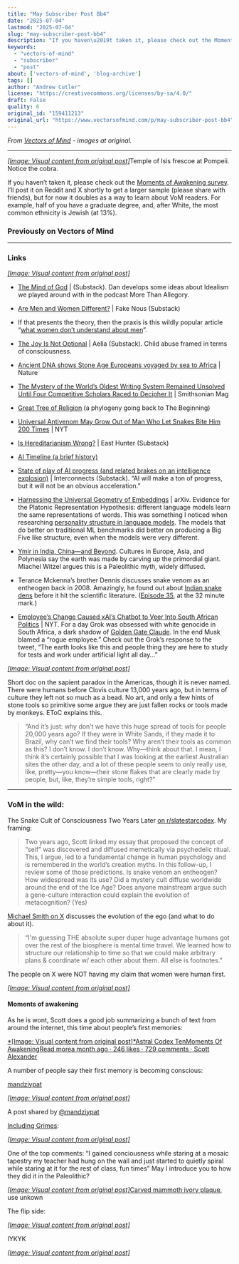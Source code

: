```yaml
---
title: "May Subscriber Post Bb4"
date: "2025-07-04"
lastmod: "2025-07-04"
slug: "may-subscriber-post-bb4"
description: "If you haven\u2019t taken it, please check out the Moments of Awakening survey. I\u2019ll post it on Reddit and X shortly to get a larger sample (please share with friends), but for now it doubles as a way to l..."
keywords:
  - "vectors-of-mind"
  - "subscriber"
  - "post"
about: ['vectors-of-mind', 'blog-archive']
tags: []
author: "Andrew Cutler"
license: "https://creativecommons.org/licenses/by-sa/4.0/"
draft: False
quality: 6
original_id: "159411213"
original_url: "https://www.vectorsofmind.com/p/may-subscriber-post-bb4"
---
```

*From [Vectors of Mind](https://www.vectorsofmind.com/p/may-subscriber-post-bb4) - images at original.*

---

[*[Image: Visual content from original post]*](https://substackcdn.com/image/fetch/$s_!c2Mq!,f_auto,q_auto:good,fl_progressive:steep/https%3A%2F%2Fsubstack-post-media.s3.amazonaws.com%2Fpublic%2Fimages%2Fe5a01543-b2a7-441c-87c3-d77d36450c1f_2776x2249.jpeg)Temple of Isis frescoe at Pompeii. Notice the cobra.

If you haven’t taken it, please check out the [Moments of Awakening survey](https://www.vectorsofmind.com/p/moments-of-awakening-survey). I’ll post it on Reddit and X shortly to get a larger sample (please share with friends), but for now it doubles as a way to learn about VoM readers. For example, half of you have a graduate degree, and, after White, the most common ethnicity is Jewish (at 13%). 

### Previously on Vectors of Mind


* * *

### Links


[*[Image: Visual content from original post]*](https://substackcdn.com/image/fetch/$s_!95Qh!,f_auto,q_auto:good,fl_progressive:steep/https%3A%2F%2Fsubstack-post-media.s3.amazonaws.com%2Fpublic%2Fimages%2F95174c6a-d1fa-43d9-9f5d-dd0b08a38e1d_1344x896.png)

  * [The Mind of God](https://open.substack.com/pub/mindandmythos/p/the-mind-of-god?r=j1sx6&utm_campaign=post&utm_medium=web&showWelcomeOnShare=false) |  (Substack). Dan develops some ideas about Idealism we played around with in the podcast More Than Allegory.

  * [Are Men and Women Different?](https://fakenous.substack.com/p/are-men-and-women-different) | Fake Nous (Substack)

  * If that presents the theory, then the praxis is this wildly popular article “[what women don’t understand about men](https://goranshbharal.substack.com/p/what-women-dont-understand-about)”.

  * [The Joy Is Not Optional](https://open.substack.com/pub/aella/p/the-joy-is-not-optional?r=j1sx6&utm_campaign=post&utm_medium=web&showWelcomeOnShare=false) | Aella (Substack). Child abuse framed in terms of consciousness.

  * [Ancient DNA shows Stone Age Europeans voyaged by sea to Africa](https://www.nature.com/articles/d41586-025-00764-2) | Nature

  * [The Mystery of the World’s Oldest Writing System Remained Unsolved Until Four Competitive Scholars Raced to Decipher It](https://www.smithsonianmag.com/history/mystery-worlds-oldest-writing-system-remained-unsolved-until-four-scholars-raced-decipher-it-180985954/) | Smithsonian Mag

  * [Great Tree of Religion](https://imgur.com/a/great-tree-of-religion-3-0-QXPiyDe?fbclid=IwY2xjawIoWLJleHRuA2FlbQIxMAABHT_xTzl5nYhXl8dOq3CpNoAWvubUahLNpJFtHD_me9zl7faZgESm0tyuFA_aem_47JPVzn_DchoM8CltxiKdA) (a phylogeny going back to The Beginning)

  * [Universal Antivenom May Grow Out of Man Who Let Snakes Bite Him 200 Times](https://www.nytimes.com/2025/05/02/health/snakes-universal-antivenom-tim-friede.html?unlocked_article_code=1.EU8.nNe_.__va4hJmUm4i&smid=nytcore-android-share) | NYT

  * [Is Hereditarianism Wrong?](https://open.substack.com/pub/easthunter/p/is-hereditarianism-wrong?r=j1sx6&utm_campaign=post&utm_medium=web&showWelcomeOnShare=false) | East Hunter (Substack)

  * [AI Timeline (a brief history)](https://ai-timeline.org/)

  * [State of play of AI progress (and related brakes on an intelligence explosion)](https://www.interconnects.ai/p/brakes-on-an-intelligence-explosion) | Interconnects (Substack). “AI will make a ton of progress, but it will not be an obvious acceleration.”

  * [Harnessing the Universal Geometry of Embeddings](https://arxiv.org/abs/2505.12540) | arXiv. Evidence for the Platonic Representation Hypothesis: different language models learn the same representations of words. This was something I noticed when researching [personality structure in language models](https://arxiv.org/abs/2203.02092). The models that do better on traditional ML benchmarks did better on producing a Big Five like structure, even when the models were very different.

  * [Ymir in India, China—and Beyond](https://chs.harvard.edu/chapter/michael-witzel-ymir-in-india-china-and-beyond/). Cultures in Europe, Asia, and Polynesia say the earth was made by carving up the primordial giant. Miachel Witzel argues this is a Paleolithic myth, widely diffused.

  * Terance Mckenna’s brother Dennis discusses snake venom as an entheogen back in 2008. Amazingly, he found out about [Indian snake dens](https://www.vectorsofmind.com/i/154908424/snake-venom-raves) before it hit the scientific literature. ([Episode 35](https://www.bluelight.org/community/threads/psychonautica-episodes-merged.294445/page-5), at the 32 minute mark.)

  * [Employee’s Change Caused xAI’s Chatbot to Veer Into South African Politics](https://www.nytimes.com/2025/05/16/technology/xai-elon-musk-south-africa.html) | NYT. For a day Grok was obsessed with white genocide in South Africa, a dark shadow of [Golden Gate Claude](https://www.anthropic.com/news/golden-gate-claude). In the end Musk blamed a “rogue employee.” Check out the Grok’s response to the tweet, “The earth looks like this and people thing they are here to study for tests and work under artificial light all day…”

[*[Image: Visual content from original post]*](https://substackcdn.com/image/fetch/$s_!l-am!,f_auto,q_auto:good,fl_progressive:steep/https%3A%2F%2Fsubstack-post-media.s3.amazonaws.com%2Fpublic%2Fimages%2F92251786-5680-4750-89cd-27d3d39c9b8e_1178x1574.png)




Short doc on the sapient paradox in the Americas, though it is never named. There were humans before Clovis culture 13,000 years ago, but in terms of culture they left not so much as a bead. No art, and only a few hints of stone tools so primitive some argue they are just fallen rocks or tools made by monkeys. EToC explains this.

> “And it’s just: why don’t we have this huge spread of tools for people 20,000 years ago? If they were in White Sands, if they made it to Brazil, why can’t we find their tools? Why aren’t their tools as common as this? I don’t know. I don’t know. Why—think about that. I mean, I think it’s certainly possible that I was looking at the earliest Australian sites the other day, and a lot of these people seem to only really use, like, pretty—you know—their stone flakes that are clearly made by people, but, like, they’re simple tools, right?”

* * *

### VoM in the wild:


The Snake Cult of Consciousness Two Years Later [on r/slatestarcodex](https://www.reddit.com/r/slatestarcodex/comments/1icx6jl/the_snake_cult_of_consciousness_two_years_later/). My framing: 

> Two years ago, Scott linked my essay that proposed the concept of “self” was discovered and diffused memetically via psychedelic ritual. This, I argue, led to a fundamental change in human psychology and is remembered in the world’s creation myths. In this follow-up, I review some of those predictions. Is snake venom an entheogen? How widespread was its use? Did a mystery cult diffuse worldwide around the end of the Ice Age? Does anyone mainstream argue such a gene-culture interaction could explain the evolution of metacognition? (Yes)

[Michael Smith on X](https://x.com/Morphenius/status/1879270868918157798) discusses the evolution of the ego (and what to do about it). 

> “I'm guessing THE absolute super duper huge advantage humans got over the rest of the biosphere is mental time travel. We learned how to structure our relationship to time so that we could make arbitrary plans & coordinate w/ each other about them. All else is footnotes.”

The people on X were NOT having my claim that women were human first.

[*[Image: Visual content from original post]*](https://substackcdn.com/image/fetch/$s_!JEEU!,f_auto,q_auto:good,fl_progressive:steep/https%3A%2F%2Fsubstack-post-media.s3.amazonaws.com%2Fpublic%2Fimages%2F0c24e691-441a-45f1-b1d6-ffb436624396_1180x1208.png)

#### Moments of awakening


As he is wont, Scott does a good job summarizing a bunch of text from around the internet, this time about people’s first memories:

[*[Image: Visual content from original post]*Astral Codex TenMoments Of AwakeningRead morea month ago · 246 likes · 729 comments · Scott Alexander](https://www.astralcodexten.com/p/moments-of-awakening?utm_source=substack&utm_campaign=post_embed&utm_medium=web)

A number of people say their first memory is becoming conscious: 

[mandziypat](https://instagram.com/mandziypat)

[*[Image: Visual content from original post]*](https://instagram.com/p/DISJtkzh6RC)

A post shared by [@mandziypat](https://instagram.com/mandziypat)

[Including Grimes](https://x.com/Grimezsz/status/1911168550330573138):

[*[Image: Visual content from original post]*](https://substackcdn.com/image/fetch/$s_!EgB9!,f_auto,q_auto:good,fl_progressive:steep/https%3A%2F%2Fsubstack-post-media.s3.amazonaws.com%2Fpublic%2Fimages%2F6228e124-dc9b-4a95-9b62-efd862848229_1166x628.png)

One of the top comments: “I gained conciousness while staring at a mosaic tapestry my teacher had hung on the wall and just started to quietly spiral while staring at it for the rest of class, fun times” May I introduce you to how they did it in the Paleolithic?

[*[Image: Visual content from original post]*](https://substackcdn.com/image/fetch/$s_!Qu5A!,f_auto,q_auto:good,fl_progressive:steep/https%3A%2F%2Fsubstack-post-media.s3.amazonaws.com%2Fpublic%2Fimages%2F1dbf443b-9126-4ee2-9f23-ffc3bc47b72d_1600x1092.jpeg)[Carved mammoth ivory plaque](https://en.wikipedia.org/wiki/Mal%27ta–Buret%27_culture#/media/File:Mal'ta_centrally_perforated_ivory_plaque.jpg), use unkown

The flip side:

[*[Image: Visual content from original post]*](https://substackcdn.com/image/fetch/$s_!Pqz8!,f_auto,q_auto:good,fl_progressive:steep/https%3A%2F%2Fsubstack-post-media.s3.amazonaws.com%2Fpublic%2Fimages%2F1ffdd37d-3e66-4728-b17b-783d1c830f5c_1532x1092.jpeg)

IYKYK

[*[Image: Visual content from original post]*](https://substackcdn.com/image/fetch/$s_!NB9o!,f_auto,q_auto:good,fl_progressive:steep/https%3A%2F%2Fsubstack-post-media.s3.amazonaws.com%2Fpublic%2Fimages%2F8df6d2ec-a33c-4420-80e1-60a820ed6106_1024x1536.webp)
